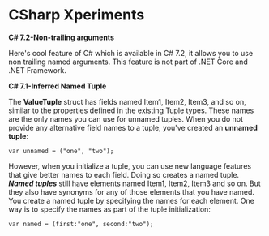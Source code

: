 # CSharp Xperiments
**C# 7.2-Non-trailing arguments**

 Here's cool feature of C# which is available in C# 7.2, it allows you to use non trailing named arguments. This feature is not part of .NET Core and .NET Framework.

**C# 7.1-Inferred Named Tuple**

The **ValueTuple** struct has fields named Item1, Item2, Item3, and so on, similar to the properties defined in the existing Tuple types. These names are the only names you can use for unnamed tuples. When you do not provide any alternative field names to a tuple, you've created an **unnamed tuple**:
```
var unnamed = ("one", "two");
```
However, when you initialize a tuple, you can use new language features that give better names to each field. Doing so creates a named tuple. **_Named tuples_** still have elements named Item1, Item2, Item3 and so on. But they also have synonyms for any of those elements that you have named. You create a named tuple by specifying the names for each element. One way is to specify the names as part of the tuple initialization:
```
var named = (first:"one", second:"two");
```
